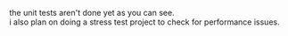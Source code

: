 the unit tests aren't done yet as you can see.  
i also plan on doing a stress test project to check for performance issues.